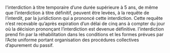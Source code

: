 l'interdiction à titre temporaire d’une durée supérieure à 5 ans, de même que l’interdiction à titre définitif, peuvent être levées, à la requête de l’interdit, par la juridictionn qui a prononcé cette interdiction.
Cette requête n’est recevable qu’après expiration d’un délai de cinq ans à compter du jour où la décision prononçant l’interdiction est devenue définitive.
l'interdiction prend fin par la réhabilitation dans les conditions et les formes prévues par
l’Acte uniforme portant organisation des procédures collectives d’apurement du passif.